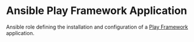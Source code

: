 # Ansible Play Framework Application

Ansible role defining the installation and configuration of a [Play Framework](https://www.playframework.com/) application.
